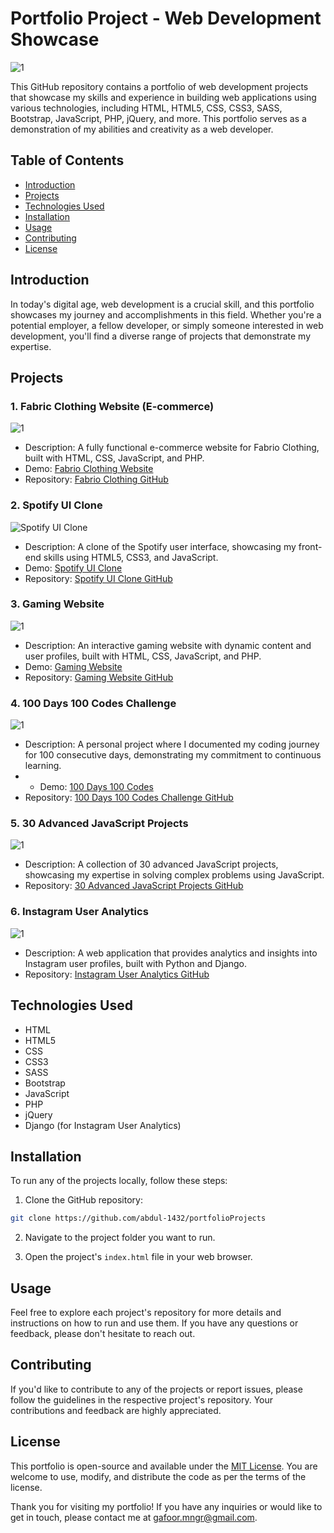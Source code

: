 # Portfolio Project - Web Development Showcase

![1](https://github.com/abdul-1432/portfolioProjects/assets/124916666/c6dbf283-45c2-40ee-8f4c-a00edd63979e)

This GitHub repository contains a portfolio of web development projects that showcase my skills and experience in building web applications using various technologies, including HTML, HTML5, CSS, CSS3, SASS, Bootstrap, JavaScript, PHP, jQuery, and more. This portfolio serves as a demonstration of my abilities and creativity as a web developer.

## Table of Contents

- [Introduction](#introduction)
- [Projects](#projects)
- [Technologies Used](#technologies-used)
- [Installation](#installation)
- [Usage](#usage)
- [Contributing](#contributing)
- [License](#license)

## Introduction

In today's digital age, web development is a crucial skill, and this portfolio showcases my journey and accomplishments in this field. Whether you're a potential employer, a fellow developer, or simply someone interested in web development, you'll find a diverse range of projects that demonstrate my expertise.

## Projects

### 1. Fabric Clothing Website (E-commerce)

![1](https://github.com/abdul-1432/portfolioProjects/assets/124916666/b3bbef6c-3590-45c2-b7df-2f3c3c0c69d2)


- Description: A fully functional e-commerce website for Fabrio Clothing, built with HTML, CSS, JavaScript, and PHP.
- Demo: [Fabrio Clothing Website](https://gafoor.netlify.app/fabrio)
- Repository: [Fabrio Clothing GitHub](https://github.com/abdul-1432/portfolioProjects/tree/main/ecommerce%20website)

### 2. Spotify UI Clone

![Spotify UI Clone](https://github.com/abdul-1432/portfolioProjects/assets/124916666/b9a2395f-2b3f-4bf0-b12f-fe53f7b01bc7)


- Description: A clone of the Spotify user interface, showcasing my front-end skills using HTML5, CSS3, and JavaScript.
- Demo: [Spotify UI Clone](https://gafoor.netlify.app/spotify)
- Repository: [Spotify UI Clone GitHub](https://github.com/abdul-1432/portfolioProjects/tree/main/Spotify)

### 3. Gaming Website

![1](https://github.com/abdul-1432/portfolioProjects/assets/124916666/75933864-37d4-4e3f-a862-272200acfae5)

- Description: An interactive gaming website with dynamic content and user profiles, built with HTML, CSS, JavaScript, and PHP.
- Demo: [Gaming Website](https://gamingwebsite.com)
- Repository: [Gaming Website GitHub](https://github.com/yourusername/gaming-website)

### 4. 100 Days 100 Codes Challenge

![1](https://github.com/abdul-1432/portfolioProjects/assets/124916666/9163439d-6fb4-473c-aef2-5c2a587a2709)

- Description: A personal project where I documented my coding journey for 100 consecutive days, demonstrating my commitment to continuous learning.
- - Demo: [100 Days 100 Codes](https://gafoor.netlify.app/projects/all/90%20days%20codes/home)
- Repository: [100 Days 100 Codes Challenge GitHub](https://github.com/yourusername/100-days-100-codes)

### 5. 30 Advanced JavaScript Projects

![1](https://github.com/abdul-1432/portfolioProjects/assets/124916666/cd7c3edf-7a8a-41b0-bf92-a72ce5d75cf9)

- Description: A collection of 30 advanced JavaScript projects, showcasing my expertise in solving complex problems using JavaScript.
- Repository: [30 Advanced JavaScript Projects GitHub](https://github.com/yourusername/30-advanced-js-projects)

### 6. Instagram User Analytics

![1](https://github.com/abdul-1432/portfolioProjects/assets/124916666/2971a28b-df68-4444-9a48-492541761653)

- Description: A web application that provides analytics and insights into Instagram user profiles, built with Python and Django.
- Repository: [Instagram User Analytics GitHub](https://github.com/yourusername/instagram-analytics)

## Technologies Used

- HTML
- HTML5
- CSS
- CSS3
- SASS
- Bootstrap
- JavaScript
- PHP
- jQuery
- Django (for Instagram User Analytics)

## Installation

To run any of the projects locally, follow these steps:

1. Clone the GitHub repository:

```bash
git clone https://github.com/abdul-1432/portfolioProjects
```

2. Navigate to the project folder you want to run.

3. Open the project's `index.html` file in your web browser.

## Usage

Feel free to explore each project's repository for more details and instructions on how to run and use them. If you have any questions or feedback, please don't hesitate to reach out.

## Contributing

If you'd like to contribute to any of the projects or report issues, please follow the guidelines in the respective project's repository. Your contributions and feedback are highly appreciated.

## License

This portfolio is open-source and available under the [MIT License](https://opensource.org/licenses/MIT). You are welcome to use, modify, and distribute the code as per the terms of the license.

Thank you for visiting my portfolio! If you have any inquiries or would like to get in touch, please contact me at [gafoor.mngr@gmail.com](mailto:gafoor.mngr@gmail.com).
